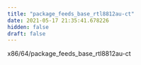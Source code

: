 ```yaml
---
title: "package_feeds_base_rtl8812au-ct"
date: 2021-05-17 21:35:41.678226
hidden: false
draft: false
---
```


x86/64/package_feeds_base_rtl8812au-ct

